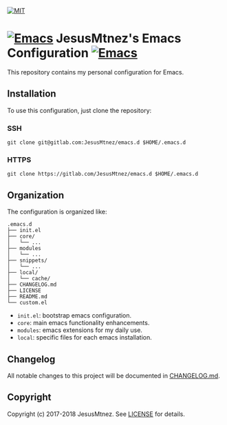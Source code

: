 [comment]: # (Start Badges)

[![MIT](https://img.shields.io/github/license/mashape/apistatus.svg)](/LICENSE)

[comment]: # (End Badges)

# [![Emacs](http://i.imgur.com/TANBZR2.png)]() JesusMtnez's Emacs Configuration [![Emacs](http://i.imgur.com/TANBZR2.png)]()

This repository contains my personal configuration for Emacs. 

## Installation ##

To use this configuration, just clone the repository:

### SSH ###

```shell
git clone git@gitlab.com:JesusMtnez/emacs.d $HOME/.emacs.d
```

### HTTPS ###

```shell
git clone https://gitlab.com/JesusMtnez/emacs.d $HOME/.emacs.d
```

## Organization

The configuration is organized like:

```
.emacs.d
├── init.el
├── core/
│   └── ...
├── modules
│   └── ...
├── snippets/
│   └── ...
├── local/
│   └── cache/
├── CHANGELOG.md
├── LICENSE
├── README.md
└── custom.el
```

- `init.el`: bootstrap emacs configuration.
- `core`: main emacs functionality enhancements.
- `modules`: emacs extensions for my daily use.
- `local`: specific files for each  emacs installation.

## Changelog

All notable changes to this project will be documented in [CHANGELOG.md](/CHANGELOG.md).

## Copyright

Copyright (c) 2017-2018 JesusMtnez. See [LICENSE](/LICENSE) for details.